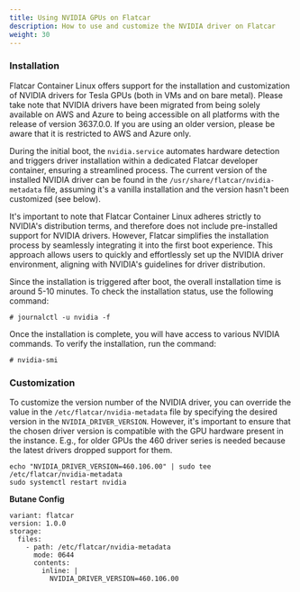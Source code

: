 ```yaml
---
title: Using NVIDIA GPUs on Flatcar
description: How to use and customize the NVIDIA driver on Flatcar
weight: 30
---
```


### Installation

Flatcar Container Linux offers support for the installation and customization of NVIDIA drivers for Tesla GPUs (both in VMs and on bare metal). Please take note that NVIDIA drivers have been migrated from being solely available on AWS and Azure to being accessible on all platforms with the release of version 3637.0.0. If you are using an older version, please be aware that it is restricted to AWS and Azure only.

During the initial boot, the `nvidia.service` automates hardware detection and triggers driver installation within a dedicated Flatcar developer container, ensuring a streamlined process. The current version of the installed NVIDIA driver can be found in the `/usr/share/flatcar/nvidia-metadata` file, assuming it's a vanilla installation and the version hasn't been customized (see below).

It's important to note that Flatcar Container Linux adheres strictly to NVIDIA's distribution terms, and therefore does not include pre-installed support for NVIDIA drivers. However, Flatcar simplifies the installation process by seamlessly integrating it into the first boot experience. This approach allows users to quickly and effortlessly set up the NVIDIA driver environment, aligning with NVIDIA's guidelines for driver distribution.

Since the installation is triggered after boot, the overall installation time is around 5-10 minutes. To check the installation status, use the following command:

```
# journalctl -u nvidia -f
```

Once the installation is complete, you will have access to various NVIDIA commands. To verify the installation, run the command:

```
# nvidia-smi
```

### Customization

To customize the version number of the NVIDIA driver, you can override the value in the `/etc/flatcar/nvidia-metadata` file by specifying the desired version in the `NVIDIA_DRIVER_VERSION`. However, it's important to ensure that the chosen driver version is compatible with the GPU hardware present in the instance.
E.g., for older GPUs the 460 driver series is needed because the latest drivers dropped support for them.

```
echo "NVIDIA_DRIVER_VERSION=460.106.00" | sudo tee /etc/flatcar/nvidia-metadata
sudo systemctl restart nvidia
```

**Butane Config**

```
variant: flatcar
version: 1.0.0
storage:
  files:
    - path: /etc/flatcar/nvidia-metadata
      mode: 0644
      contents:
        inline: |
          NVIDIA_DRIVER_VERSION=460.106.00
